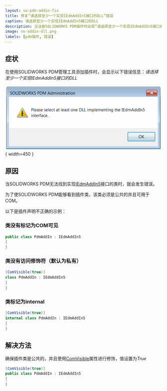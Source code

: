 ```yaml
---
layout: sw-pdm-addin-fix
title: 修复“请选择至少一个实现IEdmAddIn5接口的DLL”错误
caption: 请选择至少一个实现IEdmAddIn5接口的DLL
description: 当注册SOLIDWORKS PDM插件时出现“请选择至少一个实现IEdmAddIn5接口的DLL”错误的故障排除方法
image: no-addin-dll.png
labels: [pdm插件, 错误]
---
```

## 症状

在使用SOLIDWORKS PDM管理工具添加插件时，会显示以下错误信息：*请选择至少一个实现IEdmAddIn5接口的DLL*

![添加插件时出现的错误](no-addin-dll.png){ width=450 }

## 原因

当SOLIDWORKS PDM无法找到实现[IEdmAddIn5](https://help.solidworks.com/2019/English/api/epdmapi/EPDM.Interop.epdm~EPDM.Interop.epdm.IEdmAddIn5.html)接口的类时，就会发生错误。

为了使SOLIDWORKS PDM能够看到插件类，该类必须是公共的并且可用于COM。

以下是插件声明不正确的示例：

### 类没有标记为COM可见

~~~cs
public class PdmAddIn : IEdmAddIn5
{
}
~~~

### 类没有访问修饰符（默认为私有）

~~~cs
[ComVisible(true)]
class PdmAddIn : IEdmAddIn5
{
}
~~~

### 类标记为internal

~~~cs
[ComVisible(true)]
internal class PdmAddIn : IEdmAddIn5
{
}
~~~

## 解决方法

确保插件类是公共的，并且使用[ComVisible](https://docs.microsoft.com/en-us/dotnet/api/system.runtime.interopservices.comvisibleattribute)属性进行修饰，值设置为*True*

~~~cs
[ComVisible(true)]
public class PdmAddIn : IEdmAddIn5
{
}
~~~